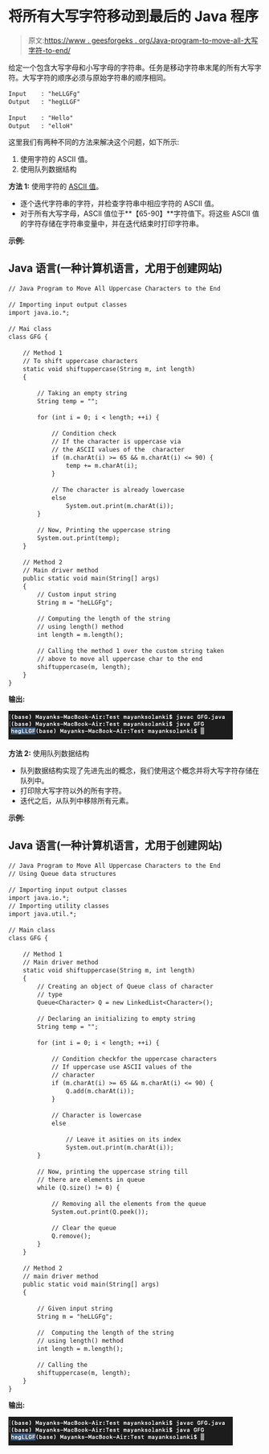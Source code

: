 # 将所有大写字符移动到最后的 Java 程序

> 原文:[https://www . geesforgeks . org/Java-program-to-move-all-大写字符-to-end/](https://www.geeksforgeeks.org/java-program-to-move-all-uppercase-characters-to-the-end/)

给定一个包含大写字母和小写字母的字符串。任务是移动字符串末尾的所有大写字符。大写字符的顺序必须与原始字符串的顺序相同。

```
Input    : "heLLGFg"
Output   : "hegLLGF"

Input    : "Hello"
Output   : "elloH"
```

这里我们有两种不同的方法来解决这个问题，如下所示:

1.  使用字符的 ASCII 值。
2.  使用队列数据结构

**方法 1:** 使用字符的 [ASCII 值](https://www.geeksforgeeks.org/program-print-ascii-value-character/)。

*   逐个迭代字符串的字符，并检查字符串中相应字符的 ASCII 值。
*   对于所有大写字母，ASCII 值位于**【65-90】**字符值下。将这些 ASCII 值的字符存储在字符串变量中，并在迭代结束时打印字符串。

**示例:**

## Java 语言(一种计算机语言，尤用于创建网站)

```
// Java Program to Move All Uppercase Characters to the End

// Importing input output classes
import java.io.*;

// Mai class
class GFG {

    // Method 1
    // To shift uppercase characters
    static void shiftuppercase(String m, int length)
    {

        // Taking an empty string
        String temp = "";

        for (int i = 0; i < length; ++i) {

            // Condition check
            // If the character is uppercase via
            // the ASCII values of the  character
            if (m.charAt(i) >= 65 && m.charAt(i) <= 90) {
                temp += m.charAt(i);
            }

            // The character is already lowercase
            else
                System.out.print(m.charAt(i));
        }

        // Now, Printing the uppercase string
        System.out.print(temp);
    }

    // Method 2
    // Main driver method
    public static void main(String[] args)
    {
        // Custom input string
        String m = "heLLGFg";

        // Computing the length of the string
        // using length() method
        int length = m.length();

        // Calling the method 1 over the custom string taken
        // above to move all uppercase char to the end
        shiftuppercase(m, length);
    }
}
```

**输出:**

![](img/d4b73e120b64c0e56d87f4b929bb826c.png)

**方法 2:** 使用队列数据结构

*   队列数据结构实现了先进先出的概念，我们使用这个概念并将大写字符存储在队列中。
*   打印除大写字符以外的所有字符。
*   迭代之后，从队列中移除所有元素。

**示例:**

## Java 语言(一种计算机语言，尤用于创建网站)

```
// Java Program to Move All Uppercase Characters to the End
// Using Queue data structures

// Importing input output classes
import java.io.*;
// Importing utility classes
import java.util.*;

// Main class
class GFG {

    // Method 1
    // Main driver method
    static void shiftuppercase(String m, int length)
    {
        // Creating an object of Queue class of character
        // type
        Queue<Character> Q = new LinkedList<Character>();

        // Declaring an initializing to empty string
        String temp = "";

        for (int i = 0; i < length; ++i) {

            // Condition checkfor the uppercase characters
            // If uppercase use ASCII values of the
            // character
            if (m.charAt(i) >= 65 && m.charAt(i) <= 90) {
                Q.add(m.charAt(i));
            }

            // Character is lowercase
            else

                // Leave it asities on its index
                System.out.print(m.charAt(i));
        }

        // Now, printing the uppercase string till
        // there are elements in queue
        while (Q.size() != 0) {

            // Removing all the elements from the queue
            System.out.print(Q.peek());

            // Clear the queue
            Q.remove();
        }
    }

    // Method 2
    // main driver method
    public static void main(String[] args)
    {

        // Given input string
        String m = "heLLGFg";

        //  Computing the length of the string
        // using length() method
        int length = m.length();

        // Calling the
        shiftuppercase(m, length);
    }
}
```

**输出:**

![](img/d4b73e120b64c0e56d87f4b929bb826c.png)